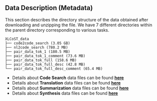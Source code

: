 ## Data Description (Metadata)
This section describes the directory structure of the data obtained after downloading and unzipping the file. We have 7 different directories within the parent directory corresponding to various tasks.

```
XLCoST_data
├── code2code_search (3.05 GB)
├── nl2code_search (780.2 MB)
├── pair_data_tok_1 (180.5 MB)
├── pair_data_tok_1_comment (73.6 MB)
├── pair_data_tok_full (158.6 MB)
├── pair_data_tok_full_desc (42.8 MB)
└── pair_data_tok_full_desc_comment (65.4 MB)
```


* Details about **Code Search** data files can be found **[here](https://github.com/reddy-lab-code-research/XLCoST/tree/main/metadata/codesearch#code-search)**
* Details about **Translation** data files can be found **[here](https://github.com/reddy-lab-code-research/XLCoST/tree/main/metadata/codesearch#code-search)**
* Details about **Summarization** data files can be found **[here](https://github.com/reddy-lab-code-research/XLCoST/tree/main/metadata/codesearch#code-search)**
* Details about **Synthesis** data files can be found **[here](https://github.com/reddy-lab-code-research/XLCoST/tree/main/metadata/codesearch#code-search)**
